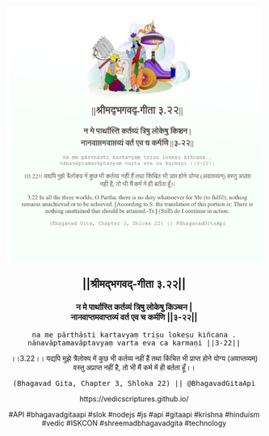 <img src="../../asset/BG_3_22.png"/>
<center><h2>||श्रीमद्‍भगवद्‍-गीता ३.२२||</h2>
<h3>न मे पार्थास्ति कर्तव्यं त्रिषु लोकेषु किञ्चन |<br/>नानवाप्तमवाप्तव्यं वर्त एव च कर्मणि ||३-२२||</h3>
<pre>na me pārthāsti kartavyaṃ triṣu lokeṣu kiñcana .<br/>nānavāptamavāptavyaṃ varta eva ca karmaṇi ||3-22||</pre>
<p>।।3.22।। यद्यपि मुझे त्रैलोक्य में कुछ भी कर्तव्य नहीं हैं तथा किंचित भी प्राप्त होने योग्य (अवाप्तव्यम्) वस्तु अप्राप्त नहीं है, तो भी मैं कर्म में ही बर्तता हूँ।।</p>
<pre>(Bhagavad Gita, Chapter 3, Shloka 22) || @BhagavadGitaApi</pre><p>https://vedicscriptures.github.io/</p><p>#API #bhagavadgitaapi #slok #nodejs #js #api #gitaapi #krishna #hinduism #vedic #ISKCON #shreemadbhagavadgita #technology</p></center>
